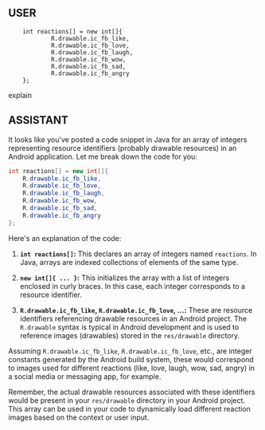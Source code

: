## USER

        int reactions[] = new int[]{
                R.drawable.ic_fb_like,
                R.drawable.ic_fb_love,
                R.drawable.ic_fb_laugh,
                R.drawable.ic_fb_wow,
                R.drawable.ic_fb_sad,
                R.drawable.ic_fb_angry
        };



explain 

## ASSISTANT
It looks like you've posted a code snippet in Java for an array of integers representing resource identifiers (probably drawable resources) in an Android application. Let me break down the code for you:

```java
int reactions[] = new int[]{
    R.drawable.ic_fb_like,
    R.drawable.ic_fb_love,
    R.drawable.ic_fb_laugh,
    R.drawable.ic_fb_wow,
    R.drawable.ic_fb_sad,
    R.drawable.ic_fb_angry
};
```

Here's an explanation of the code:

1. **`int reactions[]`:** This declares an array of integers named `reactions`. In Java, arrays are indexed collections of elements of the same type.

2. **`new int[]{ ... }`:** This initializes the array with a list of integers enclosed in curly braces. In this case, each integer corresponds to a resource identifier.

3. **`R.drawable.ic_fb_like`, `R.drawable.ic_fb_love`, ...:** These are resource identifiers referencing drawable resources in an Android project. The `R.drawable` syntax is typical in Android development and is used to reference images (drawables) stored in the `res/drawable` directory.

Assuming `R.drawable.ic_fb_like`, `R.drawable.ic_fb_love`, etc., are integer constants generated by the Android build system, these would correspond to images used for different reactions (like, love, laugh, wow, sad, angry) in a social media or messaging app, for example.

Remember, the actual drawable resources associated with these identifiers would be present in your `res/drawable` directory in your Android project. This array can be used in your code to dynamically load different reaction images based on the context or user input.